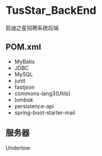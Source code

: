 # TusStar_BackEnd

启迪之星招聘系统后端



## POM.xml

- MyBatis
- JDBC
- MySQL
- junit
- fastjson
- commons-lang3(Utils)
- lombok
- persistence-api
- spring-boot-starter-mail



## 服务器

Undertow

